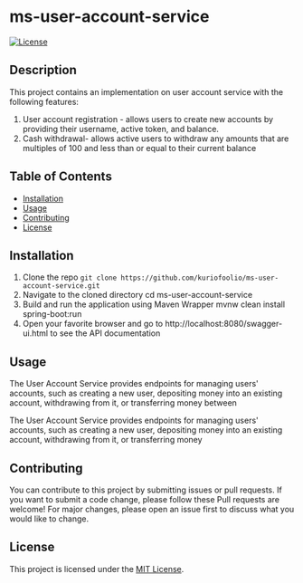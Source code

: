 # ms-user-account-service

[![License](https://img.shields.io/badge/license-MIT-blue.svg)](LICENSE)

## Description

This project contains an implementation on user account service  with the following features:
1. User account registration - allows users to create new accounts by providing their username, active token, and balance. 
2. Cash withdrawal- allows active users to withdraw any amounts that are multiples of 100 and less than or equal 
to their current balance

## Table of Contents

- [Installation](#installation)
- [Usage](#usage)
- [Contributing](#contributing)
- [License](#license)

## Installation

1. Clone the repo 
```git clone https://github.com/kuriofoolio/ms-user-account-service.git```
2. Navigate to the cloned directory cd ms-user-account-service
3. Build and run the application using Maven Wrapper mvnw clean install spring-boot:run
4. Open your favorite browser and go to http://localhost:8080/swagger-ui.html to see the API documentation

## Usage
The User Account Service provides endpoints for managing users' accounts, such as creating a new user, depositing money into an existing account, withdrawing from it, or transferring money between

The User Account Service provides endpoints for managing users' accounts, such as creating a new user, depositing money into an existing account, withdrawing from it, or transferring money

## Contributing

You can contribute to this project  by submitting issues or pull requests. If you want to submit a code change, please follow these
Pull requests are welcome! For major changes, please open an issue first to discuss what you would  like to change. 

## License

This project is licensed under the [MIT License](LICENSE).
